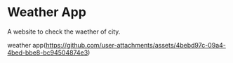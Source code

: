 # Weather App

A website to check the waether of city.

weather app(https://github.com/user-attachments/assets/4bebd97c-09a4-4bed-bbe8-bc94504874e3)
